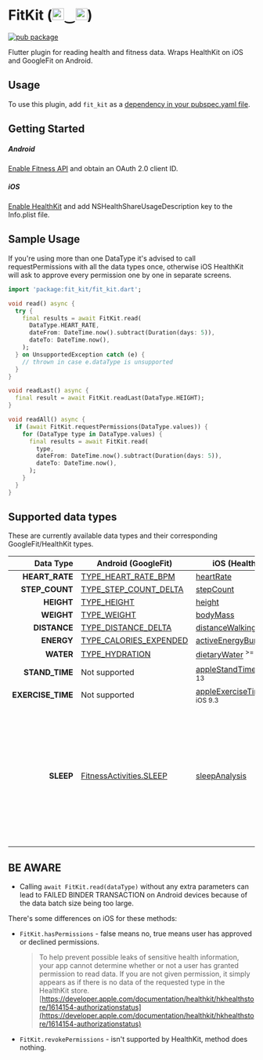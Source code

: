 
# FitKit (<img src="https://www.gstatic.com/images/branding/product/1x/gfit_512dp.png" height="24"/>‿<img src="https://developer.apple.com/assets/elements/icons/healthkit/healthkit-96x96_2x.png" height="24"/>)

[![pub package](https://img.shields.io/pub/v/fit_kit.svg)](https://pub.dartlang.org/packages/fit_kit)

Flutter plugin for reading health and fitness data. Wraps HealthKit on iOS and GoogleFit on Android.

## Usage

To use this plugin, add `fit_kit` as a [dependency in your pubspec.yaml file](https://flutter.io/platform-plugins/).

## Getting Started
##### Android
[Enable Fitness API](https://developers.google.com/fit/android/get-started) and obtain an OAuth 2.0 client ID.

##### iOS
[Enable HealthKit](https://developer.apple.com/documentation/healthkit/setting_up_healthkit) and add NSHealthShareUsageDescription key to the Info.plist file.

## Sample Usage
If you're using more than one DataType it's advised to call requestPermissions with all the data types once, otherwise iOS HealthKit will ask to approve every permission one by one in separate screens.

```dart
import 'package:fit_kit/fit_kit.dart';

void read() async {
  try {
    final results = await FitKit.read(
      DataType.HEART_RATE,
      dateFrom: DateTime.now().subtract(Duration(days: 5)),
      dateTo: DateTime.now(),
    );
  } on UnsupportedException catch (e) {
    // thrown in case e.dataType is unsupported
  }
}

void readLast() async {
  final result = await FitKit.readLast(DataType.HEIGHT);
}

void readAll() async {
  if (await FitKit.requestPermissions(DataType.values)) {
    for (DataType type in DataType.values) {
      final results = await FitKit.read(
        type,
        dateFrom: DateTime.now().subtract(Duration(days: 5)),
        dateTo: DateTime.now(),
      );
    }
  }
}
```

## Supported data types

These are currently available data types and their corresponding GoogleFit/HealthKit types. 

| Data Type | Android (GoogleFit) | iOS (HealthKit) | Unit |
| --------: | ------------------- | --------------- | ---- |
| **HEART_RATE** | [TYPE_HEART_RATE_BPM](https://developers.google.com/android/reference/com/google/android/gms/fitness/data/DataType.html#TYPE_HEART_RATE_BPM) | [heartRate](https://developer.apple.com/documentation/healthkit/hkquantitytypeidentifier/1615138-heartrate) | _count/min_ |
| **STEP_COUNT** | [TYPE_STEP_COUNT_DELTA](https://developers.google.com/android/reference/com/google/android/gms/fitness/data/DataType.html#TYPE_STEP_COUNT_DELTA) | [stepCount](https://developer.apple.com/documentation/healthkit/hkquantitytypeidentifier/1615548-stepcount) | _count_ |
| **HEIGHT** | [TYPE_HEIGHT](https://developers.google.com/android/reference/com/google/android/gms/fitness/data/DataType.html#TYPE_HEIGHT) | [height](https://developer.apple.com/documentation/healthkit/hkquantitytypeidentifier/1615039-height) | _meter_ |
| **WEIGHT** | [TYPE_WEIGHT](https://developers.google.com/android/reference/com/google/android/gms/fitness/data/DataType.html#TYPE_WEIGHT) | [bodyMass](https://developer.apple.com/documentation/healthkit/hkquantitytypeidentifier/1615693-bodymass) | _kilogram_ |
| **DISTANCE** | [TYPE_DISTANCE_DELTA](https://developers.google.com/android/reference/com/google/android/gms/fitness/data/DataType.html#TYPE_DISTANCE_DELTA) | [distanceWalkingRunning](https://developer.apple.com/documentation/healthkit/hkquantitytypeidentifier/1615230-distancewalkingrunning) | _meter_ |
| **ENERGY** | [TYPE_CALORIES_EXPENDED](https://developers.google.com/android/reference/com/google/android/gms/fitness/data/DataType.html#TYPE_CALORIES_EXPENDED) | [activeEnergyBurned](https://developer.apple.com/documentation/healthkit/hkquantitytypeidentifier/1615771-activeenergyburned) | _kilocalorie_ |
| **WATER** | [TYPE_HYDRATION](https://developers.google.com/android/reference/com/google/android/gms/fitness/data/DataType.html#TYPE_HYDRATION) | [dietaryWater](https://developer.apple.com/documentation/healthkit/hkquantitytypeidentifier/1615313-dietarywater) <sup>>= iOS 9</sup> | liter |
| **STAND_TIME** | Not supported | [appleStandTime](https://developer.apple.com/documentation/healthkit/hkquantitytypeidentifier/3174858-applestandtime) <sup>>= iOS 13</sup> | minute |
| **EXERCISE_TIME** | Not supported | [appleExerciseTime](https://developer.apple.com/documentation/healthkit/hkquantitytypeidentifier/1615696-appleexercisetime) <sup>>= iOS 9.3</sup> | minute |
| **SLEEP** | [FitnessActivities.SLEEP](https://developers.google.com/android/reference/com/google/android/gms/fitness/FitnessActivities.html#SLEEP) | [sleepAnalysis](https://developer.apple.com/documentation/healthkit/hkcategorytypeidentifier/1615425-sleepanalysis) | iOS:<br />0 - [inBed](https://developer.apple.com/documentation/healthkit/hkcategoryvaluesleepanalysis/inbed)<br />1 - [asleep](https://developer.apple.com/documentation/healthkit/hkcategoryvaluesleepanalysis/asleep)<br />2 - [awake](https://developer.apple.com/documentation/healthkit/hkcategoryvaluesleepanalysis/awake)<br />Android:<br />72 - [SLEEP](https://developers.google.com/android/reference/com/google/android/gms/fitness/FitnessActivities.html#public-static-final-string-sleep)<br />109 - [SLEEP_LIGHT](https://developers.google.com/android/reference/com/google/android/gms/fitness/FitnessActivities.html#public-static-final-string-sleep_light)<br />110 - [SLEEP_DEEP](https://developers.google.com/android/reference/com/google/android/gms/fitness/FitnessActivities.html#public-static-final-string-sleep_deep)<br />111 - [SLEEP_REM](https://developers.google.com/android/reference/com/google/android/gms/fitness/FitnessActivities.html#public-static-final-string-sleep_rem)<br />112 - [SLEEP_AWAKE](https://developers.google.com/android/reference/com/google/android/gms/fitness/FitnessActivities.html#public-static-final-string-sleep_awake) |

## BE AWARE

* Calling `await FitKit.read(dataType)` without any extra parameters can lead to FAILED BINDER TRANSACTION on Android devices because of the data batch size being too large.

There's some differences on iOS for these methods:
* `FitKit.hasPermissions` - false means no, true means user has approved or declined permissions.
	> To help prevent possible leaks of sensitive health information, your app cannot determine whether or not a user has granted permission to read data. If you are not given permission, it simply appears as if there is no data of the requested type in the HealthKit store. [https://developer.apple.com/documentation/healthkit/hkhealthstore/1614154-authorizationstatus](https://developer.apple.com/documentation/healthkit/hkhealthstore/1614154-authorizationstatus)
* `FitKit.revokePermissions` - isn't supported by HealthKit, method does nothing.
